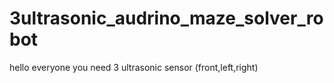 # 3ultrasonic_audrino_maze_solver_robot
hello everyone 
you need 3 ultrasonic sensor (front,left,right)
